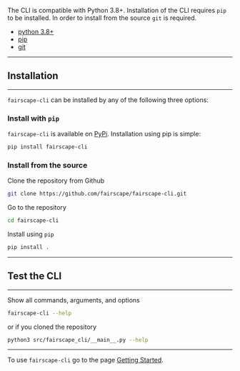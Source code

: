 The CLI is compatible with Python 3.8+. Installation of the CLI requires `pip` to be installed. In order to install from the 
source `git` is required.

- [python 3.8+](https://www.python.org/downloads/release/python-380/)
- [pip](https://pip.pypa.io/en/stable/installation/)
- [git](https://git-scm.com/downloads)

---
## Installation
---
`fairscape-cli` can be installed by any of the following three options:

### Install with `pip`

`fairscape-cli` is available on [PyPi](https://pypi.org/project/fairscape-cli/). Installation using pip is simple: 
  
  ```bash
  pip install fairscape-cli
  ```


### Install from the source

Clone the repository from Github 

  ```bash
  git clone https://github.com/fairscape/fairscape-cli.git
  ```

Go to the repository

  ```bash
  cd fairscape-cli
  ```

Install using `pip`

  ```bash
  pip install .
  ```

---
## Test the CLI
---
Show all commands, arguments, and options

  ```bash
  fairscape-cli --help
  ```
  
  or if you cloned the repository

  ```bash
  python3 src/fairscape_cli/__main__.py --help
  ```

---

To use `fairscape-cli` go to the page [Getting Started](getting-started.md).